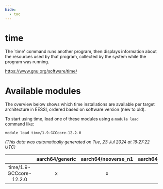 ```yaml
---
hide:
  - toc
---
```


time
====


The `time' command runs another program, then displays information about the resources used by that program, collected by the system while the program was running.

https://www.gnu.org/software/time/
# Available modules


The overview below shows which time installations are available per target architecture in EESSI, ordered based on software version (new to old).

To start using time, load one of these modules using a `module load` command like:

```shell
module load time/1.9-GCCcore-12.2.0
```

*(This data was automatically generated on Tue, 23 Jul 2024 at 16:27:22 UTC)*  

| |aarch64/generic|aarch64/neoverse_n1|aarch64/neoverse_v1|x86_64/generic|x86_64/amd/zen2|x86_64/amd/zen3|x86_64/intel/haswell|x86_64/intel/skylake_avx512|
| :---: | :---: | :---: | :---: | :---: | :---: | :---: | :---: | :---: |
|time/1.9-GCCcore-12.2.0|x|x|x|x|x|x|x|x|
